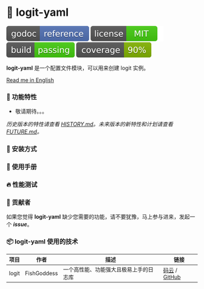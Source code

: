 # 📝 logit-yaml

[![Go Doc](_icons/godoc.svg)](https://pkg.go.dev/github.com/FishGoddess/props)
[![License](_icons/license.svg)](https://opensource.org/licenses/MIT)
[![License](_icons/build.svg)](_icons/build.svg)
[![License](_icons/coverage.svg)](_icons/coverage.svg)

**logit-yaml** 是一个配置文件模块，可以用来创建 logit 实例。

[Read me in English](./README.en.md)

### 🥇 功能特性

* 敬请期待。。。

_历史版本的特性请查看 [HISTORY.md](./HISTORY.md)。未来版本的新特性和计划请查看 [FUTURE.md](./FUTURE.md)。_

### 🚀 安装方式

### 📖 使用手册

### 🔥 性能测试

### 👥 贡献者

如果您觉得 **logit-yaml** 缺少您需要的功能，请不要犹豫，马上参与进来，发起一个 _**issue**_。

### 📦 logit-yaml 使用的技术

| 项目 | 作者 | 描述 | 链接 |
| -----------|--------|-------------|-------------------|
| logit | FishGoddess | 一个高性能、功能强大且极易上手的日志库 | [码云](https://gitee.com/FishGoddess/logit) / [GitHub](https://github.com/FishGoddess/logit) |

